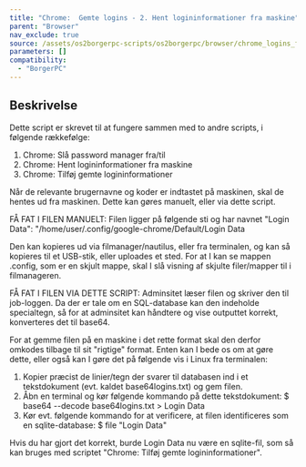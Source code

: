 ```yaml
---
title: "Chrome:  Gemte logins - 2. Hent logininformationer fra maskine"
parent: "Browser"
nav_exclude: true
source: /assets/os2borgerpc-scripts/os2borgerpc/browser/chrome_logins_fetch.sh
parameters: []
compatibility:
  - "BorgerPC"
---
```


## Beskrivelse
Dette script er skrevet til at fungere sammen med to andre scripts, i følgende rækkefølge:
1. Chrome: Slå password manager fra/til
2. Chrome: Hent logininformationer fra maskine
3. Chrome: Tilføj gemte logininformationer

Når de relevante brugernavne og koder er indtastet på maskinen, skal de hentes ud fra maskinen.
Dette kan gøres manuelt, eller via dette script.

FÅ FAT I FILEN MANUELT:
Filen ligger på følgende sti og har navnet "Login Data":
"/home/user/.config/google-chrome/Default/Login Data

Den kan kopieres ud via filmanager/nautilus, eller fra terminalen, og kan så kopieres til et USB-stik, eller uploades et sted.
For at I kan se mappen .config, som er en skjult mappe, skal I slå visning af skjulte filer/mapper til i filmanageren.

FÅ FAT I FILEN VIA DETTE SCRIPT:
Adminsitet læser filen og skriver den til job-loggen. Da der er tale om en SQL-database kan den indeholde specialtegn, så for at adminsitet kan håndtere og vise outputtet korrekt, konverteres det til base64.

For at gemme filen på en maskine i det rette format skal den derfor omkodes tilbage til sit "rigtige" format.
Enten kan I bede os om at gøre dette, eller også kan I gøre det på følgende vis i Linux fra terminalen:

1. Kopier præcist de linier/tegn der svarer til databasen ind i et tekstdokument (evt. kaldet base64logins.txt) og gem filen.
2. Åbn en terminal og kør følgende kommando på dette tekstdokument:
    $ base64 --decode base64logins.txt > Login Data
3. Kør evt. følgende kommando for at verificere, at filen identificeres som en sqlite-database:
    $ file "Login Data"

Hvis du har gjort det korrekt, burde Login Data nu være en sqlite-fil, som så kan bruges med scriptet "Chrome: Tilføj gemte logininformationer".